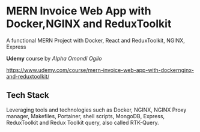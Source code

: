 # MERN Invoice Web App with Docker,NGINX and ReduxToolkit

A functional MERN Project with Docker, React and ReduxToolkit, NGINX, Express  

__Udemy__ course by _Alpha Omondi Ogilo_  

<https://www.udemy.com/course/mern-invoice-web-app-with-dockernginx-and-reduxtoolkit/>

## Tech Stack

Leveraging tools and technologies such as Docker, NGINX, NGINX Proxy manager, Makefiles, Portainer, shell scripts, MongoDB, Express, ReduxToolkit and Redux Toolkit query, also called RTK-Query.
